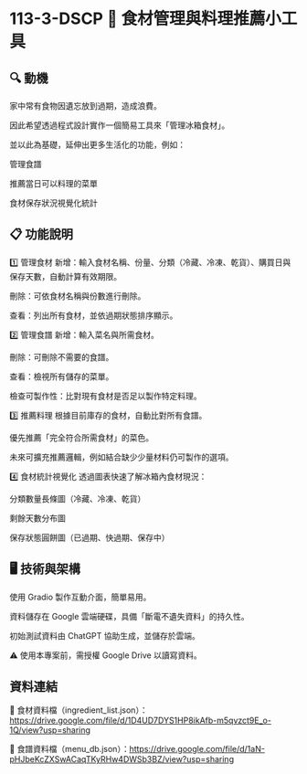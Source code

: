 # 113-3-DSCP 🧺 食材管理與料理推薦小工具
## 🔍 動機
家中常有食物因遺忘放到過期，造成浪費。

因此希望透過程式設計實作一個簡易工具來「管理冰箱食材」。

並以此為基礎，延伸出更多生活化的功能，例如：

管理食譜

推薦當日可以料理的菜單

食材保存狀況視覺化統計

## 📋 功能說明
1️⃣ 管理食材
新增：輸入食材名稱、份量、分類（冷藏、冷凍、乾貨）、購買日與保存天數，自動計算有效期限。

刪除：可依食材名稱與份數進行刪除。

查看：列出所有食材，並依過期狀態排序顯示。

2️⃣ 管理食譜
新增：輸入菜名與所需食材。

刪除：可刪除不需要的食譜。

查看：檢視所有儲存的菜單。

檢查可製作性：比對現有食材是否足以製作特定料理。

3️⃣ 推薦料理
根據目前庫存的食材，自動比對所有食譜。

優先推薦「完全符合所需食材」的菜色。

未來可擴充推薦邏輯，例如結合缺少少量材料仍可製作的選項。

4️⃣ 食材統計視覺化
透過圖表快速了解冰箱內食材現況：

分類數量長條圖（冷藏、冷凍、乾貨）

剩餘天數分布圖

保存狀態圓餅圖（已過期、快過期、保存中）

## 🖥️ 技術與架構
使用 Gradio 製作互動介面，簡單易用。

資料儲存在 Google 雲端硬碟，具備「斷電不遺失資料」的持久性。

初始測試資料由 ChatGPT 協助生成，並儲存於雲端。

⚠️ 使用本專案前，需授權 Google Drive 以讀寫資料。

## 資料連結
🔗 食材資料檔（ingredient_list.json）：https://drive.google.com/file/d/1D4UD7DYS1HP8ikAfb-m5qvzct9E_o-1Q/view?usp=sharing

🔗 食譜資料檔（menu_db.json）：https://drive.google.com/file/d/1aN-pHJbeKcZXSwACaqTKyRHw4DWSb3BZ/view?usp=sharing
